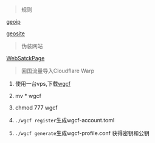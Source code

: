 >规则

[geoip](https://github.com/Loyalsoldier/v2ray-rules-dat/releases/latest/download/geoip.dat)

[geosite](https://github.com/Loyalsoldier/v2ray-rules-dat/releases/latest/download/geosite.dat)

>伪装网站

[WebSatckPage](https://github.com/WebStackPage/WebStackPage.github.io.git)

>回国流量导入Cloudflare Warp

1. 使用一台vps,下载[wgcf](https://github.com/ViRb3/wgcf/releases)

2. mv *  wgcf

3. chmod 777 wgcf

4. `./wgcf register`生成wgcf-account.toml

5. `./wgcf generate`生成wgcf-profile.conf 获得密钥和公钥
